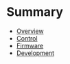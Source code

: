 # Summary

- [Overview](./overview.md)
- [Control](./control.md)
- [Firmware](./firmware.md)
- [Development](./dev.md)
